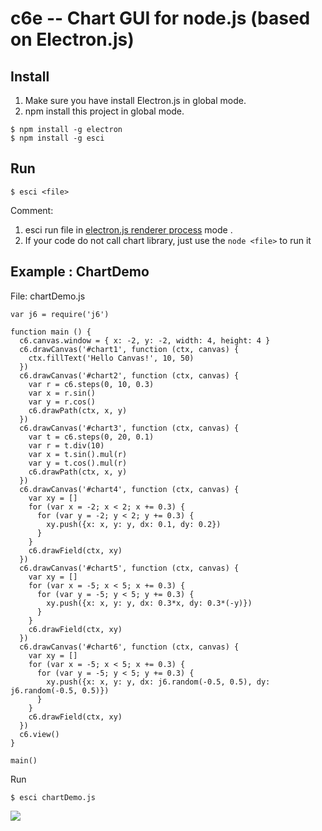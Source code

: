 # c6e -- Chart GUI for node.js (based on Electron.js)

## Install

1. Make sure you have install Electron.js in global mode.
2. npm install this project in global mode.

```
$ npm install -g electron
$ npm install -g esci
```

## Run

```
$ esci <file>
```

Comment: 

1. esci run file in [electron.js renderer process](https://github.com/electron/electron/blob/master/docs/tutorial/quick-start.md#renderer-process) mode .
2. If your code do not call chart library, just use the `node <file>` to run it

## Example : ChartDemo

File: chartDemo.js

```
var j6 = require('j6')

function main () {
  c6.canvas.window = { x: -2, y: -2, width: 4, height: 4 }
  c6.drawCanvas('#chart1', function (ctx, canvas) {
    ctx.fillText('Hello Canvas!', 10, 50)
  })
  c6.drawCanvas('#chart2', function (ctx, canvas) {
    var r = c6.steps(0, 10, 0.3)
    var x = r.sin()
    var y = r.cos()
    c6.drawPath(ctx, x, y)
  })
  c6.drawCanvas('#chart3', function (ctx, canvas) {
    var t = c6.steps(0, 20, 0.1)
    var r = t.div(10)
    var x = t.sin().mul(r)
    var y = t.cos().mul(r)
    c6.drawPath(ctx, x, y)
  })
  c6.drawCanvas('#chart4', function (ctx, canvas) {
    var xy = []
    for (var x = -2; x < 2; x += 0.3) {
      for (var y = -2; y < 2; y += 0.3) {
        xy.push({x: x, y: y, dx: 0.1, dy: 0.2})
      }
    }
    c6.drawField(ctx, xy)
  })
  c6.drawCanvas('#chart5', function (ctx, canvas) {
    var xy = []
    for (var x = -5; x < 5; x += 0.3) {
      for (var y = -5; y < 5; y += 0.3) {
        xy.push({x: x, y: y, dx: 0.3*x, dy: 0.3*(-y)})
      }
    }
    c6.drawField(ctx, xy)
  })
  c6.drawCanvas('#chart6', function (ctx, canvas) {
    var xy = []
    for (var x = -5; x < 5; x += 0.3) {
      for (var y = -5; y < 5; y += 0.3) {
        xy.push({x: x, y: y, dx: j6.random(-0.5, 0.5), dy: j6.random(-0.5, 0.5)})
      }
    }
    c6.drawField(ctx, xy)
  })
  c6.view()
}

main()
```

Run

```
$ esci chartDemo.js
```

![](chartDemo.png)


